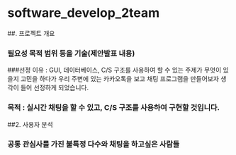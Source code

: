 # software_develop_2team

##. 프로젝트 개요
### 필요성 목적 범위 등을 기술(제안발표 내용)
###선정 이유 : GUI, 데이터베이스, C/S 구조를 사용하여 할 수 있는 주제가 무엇이 있을지 고민을 하다가 우리 주변에 있는 카카오톡을 보고 채팅 프로그램을 만들어보자 생각이 들어 선정하게 되었습니다.

### 목적 : 실시간 채팅을 할 수 있고, C/S 구조를 사용하여 구현할 것입니다.

##2. 사용자 분석 
### 공통 관심사를 가진 불특정 다수와 채팅을 하고싶은 사람들
